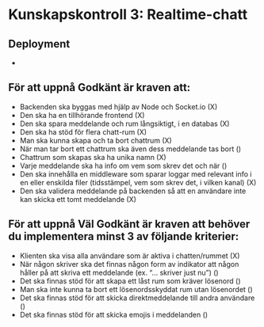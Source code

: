 # Kunskapskontroll 3: Realtime-chatt

## Deployment 
-

## För att uppnå Godkänt är kraven att:

* Backenden ska byggas med hjälp av Node och Socket.io (X)
* Den ska ha en tillhörande frontend (X)
* Den ska spara meddelande och rum långsiktigt, i en databas (X)
* Den ska ha stöd för flera chatt-rum (X)
* Man ska kunna skapa och ta bort chattrum (X)
* När man tar bort ett chattrum ska även dess meddelande tas bort ()
* Chattrum som skapas ska ha unika namn (X)
* Varje meddelande ska ha info om vem som skrev det och när ()
* Den ska innehålla en middleware som sparar loggar med relevant info i en eller enskilda filer (tidsstämpel, vem som skrev det, i vilken kanal) (X)
* Den ska validera meddelande på backenden så att en användare inte kan skicka ett tomt meddelande (X)

## För att uppnå Väl Godkänt är kraven att behöver du implementera minst 3 av följande kriterier:

* Klienten ska visa alla användare som är aktiva i chatten/rummet (X)
* När någon skriver ska det finnas någon form av indikator att någon håller på att skriva ett meddelande (ex. “... skriver just nu”) ()
* Det ska finnas stöd för att skapa ett låst rum som kräver lösenord ()
* Man ska inte kunna ta bort ett lösenordsskyddat rum utan lösenordet ()
* Det ska finnas stöd för att skicka direktmeddelande till andra användare ()
* Det ska finnas stöd för att skicka emojis i meddelanden ()

